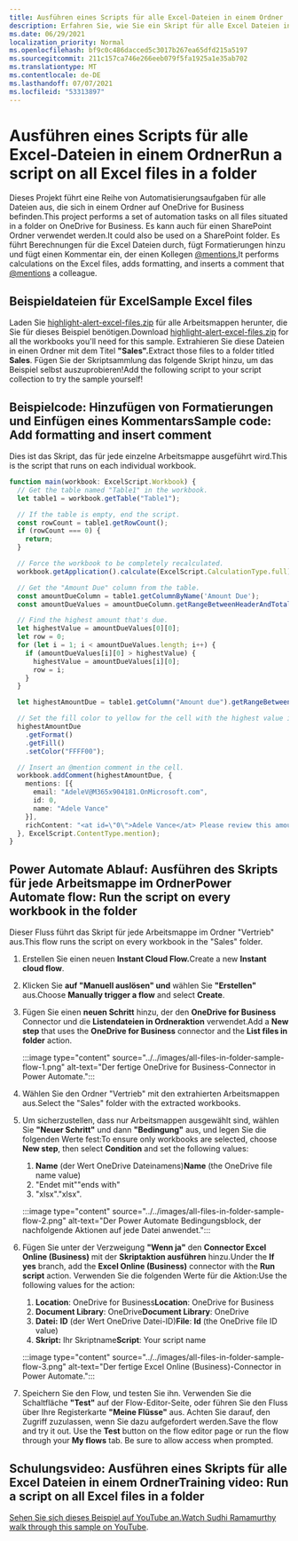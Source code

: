 ```yaml
---
title: Ausführen eines Scripts für alle Excel-Dateien in einem Ordner
description: Erfahren Sie, wie Sie ein Skript für alle Excel Dateien in einem Ordner auf OneDrive for Business ausführen.
ms.date: 06/29/2021
localization_priority: Normal
ms.openlocfilehash: bf9c0c486dacced5c3017b267ea65dfd215a5197
ms.sourcegitcommit: 211c157ca746e266eeb079f5fa1925a1e35ab702
ms.translationtype: MT
ms.contentlocale: de-DE
ms.lasthandoff: 07/07/2021
ms.locfileid: "53313897"
---
```

# <a name="run-a-script-on-all-excel-files-in-a-folder"></a><span data-ttu-id="f2b7f-103">Ausführen eines Scripts für alle Excel-Dateien in einem Ordner</span><span class="sxs-lookup"><span data-stu-id="f2b7f-103">Run a script on all Excel files in a folder</span></span>

<span data-ttu-id="f2b7f-104">Dieses Projekt führt eine Reihe von Automatisierungsaufgaben für alle Dateien aus, die sich in einem Ordner auf OneDrive for Business befinden.</span><span class="sxs-lookup"><span data-stu-id="f2b7f-104">This project performs a set of automation tasks on all files situated in a folder on OneDrive for Business.</span></span> <span data-ttu-id="f2b7f-105">Es kann auch für einen SharePoint Ordner verwendet werden.</span><span class="sxs-lookup"><span data-stu-id="f2b7f-105">It could also be used on a SharePoint folder.</span></span>
<span data-ttu-id="f2b7f-106">Es führt Berechnungen für die Excel Dateien durch, fügt Formatierungen hinzu und fügt einen Kommentar ein, der einen Kollegen [@mentions.](https://support.microsoft.com/office/90701709-5dc1-41c7-aa48-b01d4a46e8c7)</span><span class="sxs-lookup"><span data-stu-id="f2b7f-106">It performs calculations on the Excel files, adds formatting, and inserts a comment that [@mentions](https://support.microsoft.com/office/90701709-5dc1-41c7-aa48-b01d4a46e8c7) a colleague.</span></span>

## <a name="sample-excel-files"></a><span data-ttu-id="f2b7f-107">Beispieldateien für Excel</span><span class="sxs-lookup"><span data-stu-id="f2b7f-107">Sample Excel files</span></span>

<span data-ttu-id="f2b7f-108">Laden Sie <a href="https://github.com/OfficeDev/office-scripts-docs/blob/master/docs/resources/samples/highlight-alert-excel-files.zip?raw=true">highlight-alert-excel-files.zip</a> für alle Arbeitsmappen herunter, die Sie für dieses Beispiel benötigen.</span><span class="sxs-lookup"><span data-stu-id="f2b7f-108">Download <a href="https://github.com/OfficeDev/office-scripts-docs/blob/master/docs/resources/samples/highlight-alert-excel-files.zip?raw=true">highlight-alert-excel-files.zip</a> for all the workbooks you'll need for this sample.</span></span> <span data-ttu-id="f2b7f-109">Extrahieren Sie diese Dateien in einen Ordner mit dem Titel **"Sales".**</span><span class="sxs-lookup"><span data-stu-id="f2b7f-109">Extract those files to a folder titled **Sales**.</span></span> <span data-ttu-id="f2b7f-110">Fügen Sie der Skriptsammlung das folgende Skript hinzu, um das Beispiel selbst auszuprobieren!</span><span class="sxs-lookup"><span data-stu-id="f2b7f-110">Add the following script to your script collection to try the sample yourself!</span></span>

## <a name="sample-code-add-formatting-and-insert-comment"></a><span data-ttu-id="f2b7f-111">Beispielcode: Hinzufügen von Formatierungen und Einfügen eines Kommentars</span><span class="sxs-lookup"><span data-stu-id="f2b7f-111">Sample code: Add formatting and insert comment</span></span>

<span data-ttu-id="f2b7f-112">Dies ist das Skript, das für jede einzelne Arbeitsmappe ausgeführt wird.</span><span class="sxs-lookup"><span data-stu-id="f2b7f-112">This is the script that runs on each individual workbook.</span></span>

```TypeScript
function main(workbook: ExcelScript.Workbook) {
  // Get the table named "Table1" in the workbook.
  let table1 = workbook.getTable("Table1");

  // If the table is empty, end the script.
  const rowCount = table1.getRowCount();
  if (rowCount === 0) {
    return;
  }

  // Force the workbook to be completely recalculated.
  workbook.getApplication().calculate(ExcelScript.CalculationType.full);

  // Get the "Amount Due" column from the table.
  const amountDueColumn = table1.getColumnByName('Amount Due');
  const amountDueValues = amountDueColumn.getRangeBetweenHeaderAndTotal().getValues();

  // Find the highest amount that's due.
  let highestValue = amountDueValues[0][0];
  let row = 0;
  for (let i = 1; i < amountDueValues.length; i++) {
    if (amountDueValues[i][0] > highestValue) {
      highestValue = amountDueValues[i][0];
      row = i;
    }
  }

  let highestAmountDue = table1.getColumn("Amount due").getRangeBetweenHeaderAndTotal().getRow(row);

  // Set the fill color to yellow for the cell with the highest value in the "Amount Due" column.
  highestAmountDue
    .getFormat()
    .getFill()
    .setColor("FFFF00");

  // Insert an @mention comment in the cell.
  workbook.addComment(highestAmountDue, {
    mentions: [{
      email: "AdeleV@M365x904181.OnMicrosoft.com",
      id: 0,
      name: "Adele Vance"
    }],
    richContent: "<at id=\"0\">Adele Vance</at> Please review this amount"
  }, ExcelScript.ContentType.mention);
}
```

## <a name="power-automate-flow-run-the-script-on-every-workbook-in-the-folder"></a><span data-ttu-id="f2b7f-113">Power Automate Ablauf: Ausführen des Skripts für jede Arbeitsmappe im Ordner</span><span class="sxs-lookup"><span data-stu-id="f2b7f-113">Power Automate flow: Run the script on every workbook in the folder</span></span>

<span data-ttu-id="f2b7f-114">Dieser Fluss führt das Skript für jede Arbeitsmappe im Ordner "Vertrieb" aus.</span><span class="sxs-lookup"><span data-stu-id="f2b7f-114">This flow runs the script on every workbook in the "Sales" folder.</span></span>

1. <span data-ttu-id="f2b7f-115">Erstellen Sie einen neuen **Instant Cloud Flow.**</span><span class="sxs-lookup"><span data-stu-id="f2b7f-115">Create a new **Instant cloud flow**.</span></span>
1. <span data-ttu-id="f2b7f-116">Klicken Sie **auf "Manuell auslösen" und** wählen Sie **"Erstellen"** aus.</span><span class="sxs-lookup"><span data-stu-id="f2b7f-116">Choose **Manually trigger a flow** and select **Create**.</span></span>
1. <span data-ttu-id="f2b7f-117">Fügen Sie einen **neuen Schritt** hinzu, der den **OneDrive for Business** Connector und die **Listendateien in Ordneraktion** verwendet.</span><span class="sxs-lookup"><span data-stu-id="f2b7f-117">Add a **New step** that uses the **OneDrive for Business** connector and the **List files in folder** action.</span></span>

    :::image type="content" source="../../images/all-files-in-folder-sample-flow-1.png" alt-text="Der fertige OneDrive for Business-Connector in Power Automate.":::
1. <span data-ttu-id="f2b7f-119">Wählen Sie den Ordner "Vertrieb" mit den extrahierten Arbeitsmappen aus.</span><span class="sxs-lookup"><span data-stu-id="f2b7f-119">Select the "Sales" folder with the extracted workbooks.</span></span>
1. <span data-ttu-id="f2b7f-120">Um sicherzustellen, dass nur Arbeitsmappen ausgewählt sind, wählen Sie **"Neuer Schritt"** und dann **"Bedingung"** aus, und legen Sie die folgenden Werte fest:</span><span class="sxs-lookup"><span data-stu-id="f2b7f-120">To ensure only workbooks are selected, choose **New step**, then select **Condition** and set the following values:</span></span>
    1. <span data-ttu-id="f2b7f-121">**Name** (der Wert OneDrive Dateinamens)</span><span class="sxs-lookup"><span data-stu-id="f2b7f-121">**Name** (the OneDrive file name value)</span></span>
    1. <span data-ttu-id="f2b7f-122">"Endet mit"</span><span class="sxs-lookup"><span data-stu-id="f2b7f-122">"ends with"</span></span>
    1. <span data-ttu-id="f2b7f-123">"xlsx".</span><span class="sxs-lookup"><span data-stu-id="f2b7f-123">"xlsx".</span></span>

    :::image type="content" source="../../images/all-files-in-folder-sample-flow-2.png" alt-text="Der Power Automate Bedingungsblock, der nachfolgende Aktionen auf jede Datei anwendet.":::
1. <span data-ttu-id="f2b7f-125">Fügen Sie unter der Verzweigung **"Wenn ja"** den **Connector Excel Online (Business)** mit der **Skriptaktion ausführen** hinzu.</span><span class="sxs-lookup"><span data-stu-id="f2b7f-125">Under the **If yes** branch, add the **Excel Online (Business)** connector with the **Run script** action.</span></span> <span data-ttu-id="f2b7f-126">Verwenden Sie die folgenden Werte für die Aktion:</span><span class="sxs-lookup"><span data-stu-id="f2b7f-126">Use the following values for the action:</span></span>
    1. <span data-ttu-id="f2b7f-127">**Location**: OneDrive for Business</span><span class="sxs-lookup"><span data-stu-id="f2b7f-127">**Location**: OneDrive for Business</span></span>
    1. <span data-ttu-id="f2b7f-128">**Document Library**: OneDrive</span><span class="sxs-lookup"><span data-stu-id="f2b7f-128">**Document Library**: OneDrive</span></span>
    1. <span data-ttu-id="f2b7f-129">**Datei:** **ID** (der Wert OneDrive Datei-ID)</span><span class="sxs-lookup"><span data-stu-id="f2b7f-129">**File**: **Id** (the OneDrive file ID value)</span></span>
    1. <span data-ttu-id="f2b7f-130">**Skript:** Ihr Skriptname</span><span class="sxs-lookup"><span data-stu-id="f2b7f-130">**Script**: Your script name</span></span>

    :::image type="content" source="../../images/all-files-in-folder-sample-flow-3.png" alt-text="Der fertige Excel Online (Business)-Connector in Power Automate.":::
1. <span data-ttu-id="f2b7f-132">Speichern Sie den Flow, und testen Sie ihn. Verwenden Sie die Schaltfläche **"Test"** auf der Flow-Editor-Seite, oder führen Sie den Fluss über Ihre Registerkarte **"Meine Flüsse"** aus. Achten Sie darauf, den Zugriff zuzulassen, wenn Sie dazu aufgefordert werden.</span><span class="sxs-lookup"><span data-stu-id="f2b7f-132">Save the flow and try it out. Use the **Test** button on the flow editor page or run the flow through your **My flows** tab. Be sure to allow access when prompted.</span></span>

## <a name="training-video-run-a-script-on-all-excel-files-in-a-folder"></a><span data-ttu-id="f2b7f-133">Schulungsvideo: Ausführen eines Skripts für alle Excel Dateien in einem Ordner</span><span class="sxs-lookup"><span data-stu-id="f2b7f-133">Training video: Run a script on all Excel files in a folder</span></span>

<span data-ttu-id="f2b7f-134">[Sehen Sie sich dieses Beispiel auf YouTube an.](https://youtu.be/xMg711o7k6w)</span><span class="sxs-lookup"><span data-stu-id="f2b7f-134">[Watch Sudhi Ramamurthy walk through this sample on YouTube](https://youtu.be/xMg711o7k6w).</span></span>
